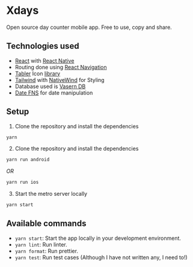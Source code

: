 # Xdays

Open source day counter mobile app. Free to use, copy and share.

## Technologies used

- [React](https://reactjs.org/) with [React Native](https://reactnative.dev/)
- Routing done using [React Navigation](https://reactnavigation.org/)
- [Tabler](https://tabler.io/) Icon [library](https://github.com/50UM3N/tabler-icons-react-native)
- [Tailwind](https://tailwindcss.com/) with [NativeWind](https://www.nativewind.dev/) for Styling
- Database used is [Vasern DB](https://vasern.github.io/)
- [Date FNS](https://date-fns.org/) for date manipulation

## Setup

1. Clone the repository and install the dependencies

```bash
yarn
```

2. Clone the repository and install the dependencies

```bash
yarn run android
```

_OR_

```bash
yarn run ios
```

3. Start the metro server locally

```bash
yarn start
```

## Available commands

- `yarn start`: Start the app locally in your development environment.
- `yarn lint`: Run linter.
- `yarn format`: Run prettier.
- `yarn test`: Run test cases (Although I have not written any, I need to!)
